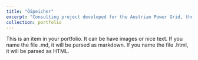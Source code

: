 ```yaml
---
title: "ÖSpeicher"
excerpt: "Consulting project developed for the Austrian Power Grid, the country's ISO, to determine medium term storage requirements for the Austrian power system"
collection: portfolio
---
```


This is an item in your portfolio. It can be have images or nice text. If you name the file .md, it will be parsed as markdown. If you name the file .html, it will be parsed as HTML. 
